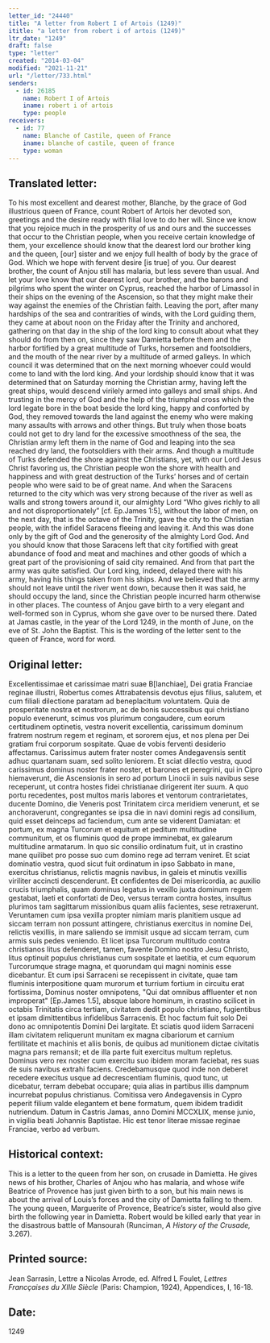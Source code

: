 ```yaml
---
letter_id: "24440"
title: "A letter from Robert I of Artois (1249)"
ititle: "a letter from robert i of artois (1249)"
ltr_date: "1249"
draft: false
type: "letter"
created: "2014-03-04"
modified: "2021-11-21"
url: "/letter/733.html"
senders:
  - id: 26185
    name: Robert I of Artois
    iname: robert i of artois
    type: people
receivers:
  - id: 77
    name: Blanche of Castile, queen of France
    iname: blanche of castile, queen of france
    type: woman
---
```

<h2> Translated letter:</h2>To his most excellent and dearest mother, Blanche, by the grace of God illustrious queen of France, count Robert of Artois her devoted son, greetings and the desire ready with filial love to do her will.
Since we know that you rejoice much in the prosperity of us and ours and the successes that occur to the Christian people, when you receive certain knowledge of them, your excellence should know that the dearest lord our brother king and the queen, [our] sister and we enjoy full health of body by the grace of God.  Which we hope with fervent desire [is true] of you.  Our dearest brother, the count of Anjou still has malaria, but less severe than usual.
And let your love know that our dearest lord, our brother, and the barons and pilgrims who spent the winter on Cyprus, reached  the harbor of Limassol in their ships on the evening of the Ascension, so that they might make their way against the enemies of the Christian faith.  Leaving the port, after many hardships of the sea and contrarities of winds, with the Lord guiding them, they came at about noon on the Friday after the Trinity and anchored, gathering on that day in the ship of the lord king to consult about what they should do from then on, since they saw Damietta before them and the harbor fortified by a great multitude of Turks, horsemen and footsoldiers, and the mouth of the near river by a multitude of armed galleys.
In which council it was determined that on the next morning whoever could would come to land with the lord king.  And your lordship should know that it was determined that on Saturday morning the Christian army, having left the great ships, would descend virilely armed into galleys and small ships.  And trusting in the mercy of God and the help of the triumphal cross which the lord legate bore in the boat beside the lord king, happy and conforted by God, they removed towards the land against the enemy who were making many assaults with arrows and other things.  But truly when those boats could not get to dry land for the excessive smoothness of the sea, the Christian army left them in the name of God and leaping into the sea reached dry land, the footsoldiers with their arms.  And though a multitude of Turks defended the shore against the Christians, yet, with our Lord Jesus Christ favoring us, the Christian people won the shore with health and happiness and with great destruction of the Turks’ horses and of certain people who were said to be of great name.
And when the Saracens returned to the city which was very strong because of the river as well as walls and strong towers around it, our almighty Lord “Who gives richly to all and not disproportionately” [cf. Ep.James 1:5], without the labor of men, on the next day, that is the octave of the Trinity, gave the city to the Christian people, with the infidel Saracens fleeing and leaving it.  And this was done only by the gift of God and the generosity of the almighty Lord God.  And you should know that those Saracens left that city fortified with great abundance of food and meat and machines and other goods of which a great part of the provisioning of said city remained.  And from that part the army was quite satisfied.
Our Lord king, indeed, delayed there with his army, having his things taken from his ships.  And we believed that the army should not leave until the river went down, because then it was said, he should occupy the land, since the Christian people incurred harm otherwise in other places.  The countess of Anjou gave birth to a very elegant and well-formed son in Cyprus, whom she gave over to be nursed there.
Dated at Jamas castle, in the year of the Lord 1249, in the month of June, on the eve of St. John the Baptist.
This is the wording of the letter sent to the queen of France, word for word.
<h2 class="mt-4"> Original letter:</h2>Excellentissimae et carissimae matri suae B[lanchiae], Dei gratia Franciae reginae illustri, Robertus comes Attrabatensis devotus ejus filius, salutem, et cum filiali dilectione paratam ad beneplacitum voluntatem.
Quia de prosperitate nostra et nostrorum, ac de bonis successibus qui christiano populo evenerunt, scimus vos plurimum congaudere, cum eorum certitudinem optinetis, vestra noverit excellentia, carissimum dominum fratrem nostrum regem et reginam, et sororem ejus, et nos plena per Dei gratiam frui corporum sospitate.  Quae de vobis ferventi desiderio affectamus.  Carissimus autem frater noster comes Andegavensis sentit adhuc quartanam suam, sed solito leniorem.  Et sciat dilectio vestra, quod carissimus dominus noster frater noster, et barones et peregrini, qui in Cipro hiemaverunt, die Ascensionis in sero ad portum Linocii in suis navibus sese receperunt, ut contra hostes fidei christianae dirigerent iter suum.  A quo portu recedentes, post multos maris labores et ventorum contrarietates, ducente Domino, die Veneris post Trinitatem circa meridiem venerunt, et se anchoraverunt, congregantes se ipsa die in navi domini regis ad consilium, quid esset deinceps ad faciendum, cum ante se viderent Damiatan:  et portum, ex magna Turcorum et equitum et peditum multitudine communitum, et os fluminis quod de prope imminebat, ex galearum multitudine armatarum.  In quo sic consilio ordinatum fuit, ut in crastino mane quilibet pro posse suo cum domino rege ad terram veniret.  Et sciat dominatio vestra, quod sicut fuit ordinatum in ipso Sabbato in mane, exercitus christianus, relictis magnis navibus, in galeis et minutis vexillis viriliter accincti descenderunt.  Et confidentes de Dei misericordia, ac auxilio crucis triumphalis, quam dominus legatus in vexillo juxta dominum regem gestabat, laeti et confortati de Deo, versus terram contra hostes, insultus plurimos tam sagittarum missionibus quam aliis facientes, sese retraxerunt.  Veruntamen cum ipsa vexilla propter nimiam maris planitiem usque ad siccam terram non possunt attingere, christianus exercitus in nomine Dei, relictis vexillis, in mare saliendo se immisit usque ad siccam terram, cum armis suis pedes veniendo.  Et licet ipsa Turcorum multitudo contra christianos litus defenderet, tamen, favente Domino nostro Jesu Christo, litus optinuit populus christianus cum sospitate et laetitia, et cum equorum Turcorumque strage magna, et quorundam qui magni nominis esse dicebantur.  Et cum ipsi Sarraceni se recepissent in civitate, quae tam fluminis interpositione quam murorum et turrium fortium in circuitu erat fortissima, Dominus noster omnipotens, "Qui dat omnibus affluenter et non improperat" [Ep.James 1.5], absque labore hominum, in crastino scilicet in octabis Trinitatis circa tertiam, civitatem dedit populo christiano, fugientibus et ipsam dimittentibus infidelibus Sarracenis.  Et hoc factum fuit solo Dei dono ac omnipotentis Domini Dei largitate. Et sciatis quod iidem Sarraceni illam civitatem reliquerunt munitam ex magna cibariorum et carnium fertilitate et machinis et aliis bonis, de quibus ad munitionem dictae civitatis magna pars remansit; et de illa parte fuit exercitus multum repletus.  Dominus vero rex noster cum exercitu suo ibidem moram faciebat, res suas de suis navibus extrahi faciens.  Credebamusque quod inde non deberet recedere execitus usque ad decrescentiam fluminis, quod tunc, ut dicebatur, terram debebat occupare; quia alias in partibus illis dampnum incurrebat populus christianus.  Comitissa vero Andegavensis in Cypro peperit filium valde elegantem et bene formatum, quem ibidem tradidit nutriendum.
Datum in Castris Jamas, anno Domini MCCXLIX, mense junio, in vigilia beati Johannis Baptistae.
Hic est tenor literae missae reginae Franciae, verbo ad verbum.
<h2 class="mt-4"> Historical context:</h2><p>This is a letter to the queen from her son, on crusade in Damietta. He gives news of his brother, Charles of Anjou who has malaria, and whose wife Beatrice of Provence has just given birth to a son, but his main news is about the arrival of Louis’s forces and the city of Damietta falling to them. The young queen, Marguerite of Provence, Beatrice’s sister, would also give birth the following year in Damietta. Robert would be killed early that year in the disastrous battle of Mansourah (Runciman, <em>A History of the Crusade,</em> 3.267).</p><h2 class="mt-4"> Printed source:</h2><p>Jean Sarrasin, Lettre a Nicolas Arrode, ed. Alfred L Foulet, <em>Lettres Francçaises du XIIIe Siècle</em> (Paris: Champion, 1924), Appendices, I, 16-18.</p><h2 class="mt-4"> Date:</h2>1249